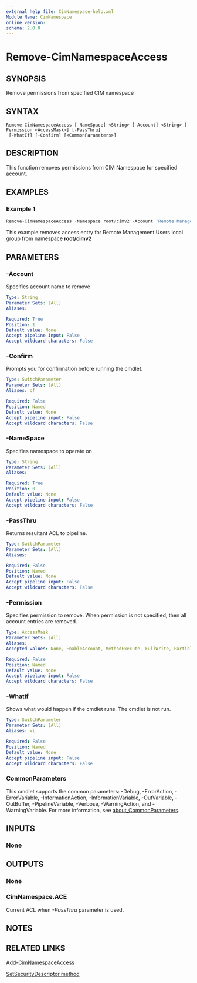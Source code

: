 ```yaml
---
external help file: CimNamespace-help.xml
Module Name: CimNamespace
online version:
schema: 2.0.0
---
```


# Remove-CimNamespaceAccess

## SYNOPSIS

Remove permissions from specified CIM namespace

## SYNTAX

```
Remove-CimNamespaceAccess [-NameSpace] <String> [-Account] <String> [-Permission <AccessMask>] [-PassThru]
 [-WhatIf] [-Confirm] [<CommonParameters>]
```

## DESCRIPTION

This function removes permissions from CIM Namespace for specified account.

## EXAMPLES

### Example 1

```powershell
Remove-CimNamespaceAccess -Namespace root/cimv2 -Account 'Remote Management Users'
```

This example removes access entry for Remote Management Users local group
from namespace **root/cimv2**

## PARAMETERS

### -Account

Specifies account name to remove

```yaml
Type: String
Parameter Sets: (All)
Aliases:

Required: True
Position: 1
Default value: None
Accept pipeline input: False
Accept wildcard characters: False
```

### -Confirm

Prompts you for confirmation before running the cmdlet.

```yaml
Type: SwitchParameter
Parameter Sets: (All)
Aliases: cf

Required: False
Position: Named
Default value: None
Accept pipeline input: False
Accept wildcard characters: False
```

### -NameSpace

Specifies namespace to operate on

```yaml
Type: String
Parameter Sets: (All)
Aliases:

Required: True
Position: 0
Default value: None
Accept pipeline input: False
Accept wildcard characters: False
```

### -PassThru

Returns resultant ACL to pipeline.

```yaml
Type: SwitchParameter
Parameter Sets: (All)
Aliases:

Required: False
Position: Named
Default value: None
Accept pipeline input: False
Accept wildcard characters: False
```

### -Permission

Specifies permission to remove.  When permission is not specified, then all account entries are removed.

```yaml
Type: AccessMask
Parameter Sets: (All)
Aliases:
Accepted values: None, EnableAccount, MethodExecute, FullWrite, PartialWrite, ProviderWrite, RemoteAccess, Subscribe, Publish, ReadSecurity, WriteSecurity

Required: False
Position: Named
Default value: None
Accept pipeline input: False
Accept wildcard characters: False
```

### -WhatIf

Shows what would happen if the cmdlet runs. The cmdlet is not run.

```yaml
Type: SwitchParameter
Parameter Sets: (All)
Aliases: wi

Required: False
Position: Named
Default value: None
Accept pipeline input: False
Accept wildcard characters: False
```

### CommonParameters
This cmdlet supports the common parameters: -Debug, -ErrorAction, -ErrorVariable, -InformationAction, -InformationVariable, -OutVariable, -OutBuffer, -PipelineVariable, -Verbose, -WarningAction, and -WarningVariable. For more information, see [about_CommonParameters](http://go.microsoft.com/fwlink/?LinkID=113216).

## INPUTS

### None

## OUTPUTS

### None

### CimNamespace.ACE

Current ACL when _-PassThru_ parameter is used.

## NOTES

## RELATED LINKS

[Add-CimNamespaceAccess](Add-CimNamespaceAccess.md)

[SetSecurityDescriptor method](https://learn.microsoft.com/windows/win32/wmisdk/setsecuritydescriptor-method-in-class---systemsecurity)
